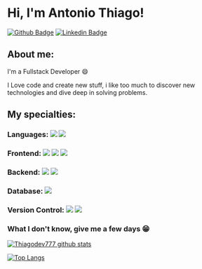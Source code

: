 # Hi, I'm Antonio Thiago!

[![Github Badge](https://img.shields.io/badge/-Github-000?style=flat-square&logo=Github&logoColor=white&link=https://github.com/Thiagodev777)](https://github.com/Thiagodev777)
[![Linkedin Badge](https://img.shields.io/badge/-LinkedIn-blue?style=flat-square&logo=Linkedin&logoColor=white&link=https://www.linkedin.com/in/antônio-thiago-75673a22a/)](https://www.linkedin.com/in/antônio-thiago-75673a22a/)

## About me:

I'm a Fullstack Developer :smile:

I Love code and create new stuff, i like too much to discover new technologies and dive deep in solving problems.

## My specialties:

### Languages: <img src="https://img.shields.io/badge/javascript%20-%23323330.svg?&style=for-the-badge&logo=javascript&logoColor=%23F7DF1E"/> <img src="https://img.shields.io/badge/typescript%20-%23007ACC.svg?&style=for-the-badge&logo=typescript&logoColor=white"/>

### Frontend: <img src="https://img.shields.io/badge/html5%20-%23E34F26.svg?&style=for-the-badge&logo=html5&logoColor=white"/> <img src="https://img.shields.io/badge/css3%20-%231572B6.svg?&style=for-the-badge&logo=css3&logoColor=white"/> <img src="https://img.shields.io/badge/react%20-%2320232a.svg?&style=for-the-badge&logo=react&logoColor=%2361DAFB"/>

### Backend: <img src="https://img.shields.io/badge/node.js%20-%2343853D.svg?&style=for-the-badge&logo=node.js&logoColor=white"/> <img src="https://img.shields.io/badge/Express.js-000000?style=for-the-badge&logo=express&logoColor=white"/>

### Database: <img src ="https://img.shields.io/badge/MySQL-005C84?style=for-the-badge&logo=mysql&logoColor=white"/>

### Version Control: <img src="https://img.shields.io/badge/git%20-F05032.svg?&style=for-the-badge&logo=git&logoColor=white"/> <img src="https://img.shields.io/badge/github%20-%23121011.svg?&style=for-the-badge&logo=github&logoColor=white"/>


### What I don't know, give me a few days 😁

[![Thiagodev777 github stats](https://github-readme-stats.vercel.app/api?username=Thiagodev777&show_icons=true&title_color=fff&icon_color=37aaff&text_color=f8f8f2&bg_color=171c24&count_private=true)](https://github.com/Thiagodev777)

[![Top Langs](https://github-readme-stats.vercel.app/api/top-langs/?username=Thiagodev777&layout=compact&text_color=f8f8f2&hide=java&bg_color=171c24)](https://github.com/Thiagodev777)
    

  
